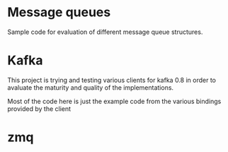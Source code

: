 Message queues
==========

Sample code for evaluation of different message queue structures.

Kafka
=====
This project is trying and testing various clients for kafka 0.8  in order to avaluate the maturity and quality of the implementations.

Most of the code here is just the example code from the various bindings provided by the client


zmq
====

